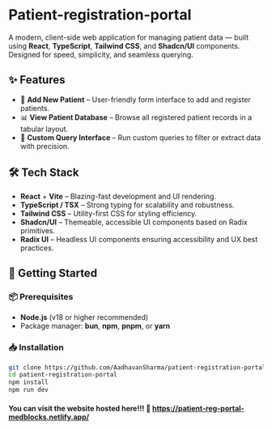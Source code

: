 # Patient-registration-portal
A modern, client-side web application for managing patient data — built using **React**, **TypeScript**, **Tailwind CSS**, and **Shadcn/UI** components. Designed for speed, simplicity, and seamless querying.


## ✨ Features

- 🧾 **Add New Patient** – User-friendly form interface to add and register patients.
- 📊 **View Patient Database** – Browse all registered patient records in a tabular layout.
- 🧠 **Custom Query Interface** – Run custom queries to filter or extract data with precision.

## 🛠 Tech Stack

- **React** + **Vite** – Blazing-fast development and UI rendering.
- **TypeScript / TSX** – Strong typing for scalability and robustness.
- **Tailwind CSS** – Utility-first CSS for styling efficiency.
- **Shadcn/UI** – Themeable, accessible UI components based on Radix primitives.
- **Radix UI** – Headless UI components ensuring accessibility and UX best practices.

## 🚀 Getting Started

### 📦 Prerequisites

- **Node.js** (v18 or higher recommended)
- Package manager: **bun**, **npm**, **pnpm**, or **yarn**

### 📥 Installation

```bash
git clone https://github.com/AadhavanSharma/patient-registration-portal.git
cd patient-registration-portal
npm install
npm run dev
```
#### You can visit the website hosted here!!! 🔗 https://patient-reg-portal-medblocks.netlify.app/
